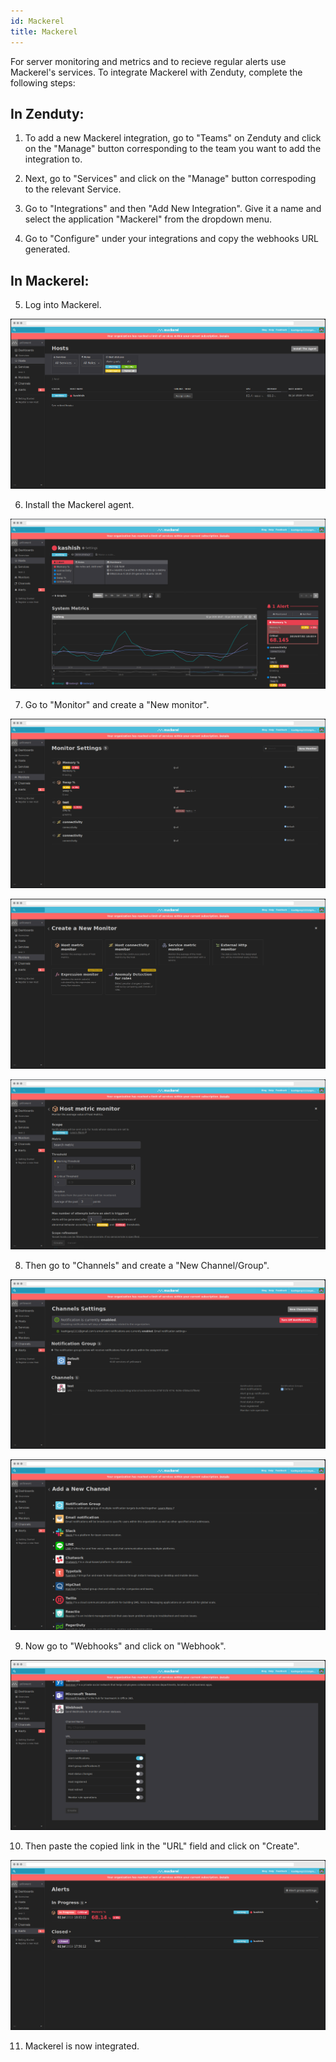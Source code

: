 ```yaml
---
id: Mackerel
title: Mackerel
---
```

 
For server monitoring and metrics and to recieve regular alerts use Mackerel's services. To integrate Mackerel with Zenduty, complete the following steps:

## In Zenduty:

1. To add a new Mackerel integration, go to "Teams" on Zenduty and click on the "Manage" button corresponding to the team you want to add the integration to.

2. Next, go to "Services" and click on the "Manage" button correspoding to the relevant Service.

3. Go to "Integrations" and then "Add New Integration". Give it a name and select the application "Mackerel" from the dropdown menu.

4. Go to "Configure" under your integrations and copy the webhooks URL generated.

## In Mackerel:

5. Log into Mackerel.

![](/img/Integrations/Mackerel/1.png) 

6. Install the Mackerel agent.

![](/img/Integrations/Mackerel/2.png) 

7. Go to "Monitor" and create a "New monitor".

![](/img/Integrations/Mackerel/3.png)

![](/img/Integrations/Mackerel/4.png) 

![](/img/Integrations/Mackerel/5.png)

8. Then go to "Channels" and create a "New Channel/Group".

![](/img/Integrations/Mackerel/6.png) 

![](/img/Integrations/Mackerel/7.png)  

9. Now go to "Webhooks" and click on "Webhook".

![](/img/Integrations/Mackerel/8.png) 

10. Then paste the copied link in the "URL" field and click on "Create". 

![](/img/Integrations/Mackerel/9.png) 

11. Mackerel is now integrated. 

